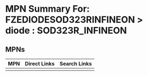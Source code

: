 



# MPN Summary For: FZEDIODESOD323RINFINEON > diode : SOD323R_INFINEON

## MPNs
  

|MPN|Direct Links|Search Links|
| :--- | :--- | :--- |
||||
